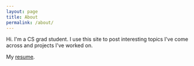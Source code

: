 ```yaml
---
layout: page
title: About
permalink: /about/
---
```


Hi. I'm a CS grad student. I use this site to post interesting topics I've come across and projects I've worked on.

 
My [resume](http://neelaypandit.com/resume.pdf).

